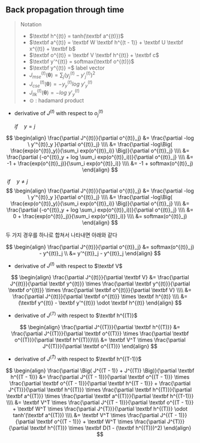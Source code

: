 ## Back propagation through time



> Notation
>
> - $\textbf h^{(t)} = tanh(\textbf a^{(t)})$
> - $\textbf a^{(t)} = \textbf W \textbf h^{(t - 1)} + \textbf U \textbf x^{(t)} + \textbf b$
> - $\textbf o^{(t)} = \textbf V \textbf h^{(t)} + \textbf c$
> - $\textbf y'^{(t)} = softmax(\textbf o^{(t)})$
> - $\textbf y^{(t)} =$  label vector
> - $J^{(t)}_{mse}(\boldsymbol{\theta}) = \sum_j {(y^{(t)}_j - y'^{(t)}_j)}^2$
> - $J^{(t)}_{cse}(\boldsymbol{\theta}) = -y^{(t)}_y log \ y'^{(t)}_y$
> - $J^{(t)}_{llk}(\boldsymbol{\theta}) = -log \ y'^{(t)}_y$
> - $\odot$ : hadamard product



- derivative of $J^{(t)}$ with respect to $o^{(t)}_j$

  $if \quad y = j$

$$
\begin{align}
\frac{\partial J^{(t)}}{\partial o^{(t)}_j} &= \frac{\partial -log \ y'^{(t)}_y }{\partial o^{(t)}_j} \\\\
&= \frac{\partial -log\Big( \frac{exp(o^{(t)}_y)}{\sum_i exp(o^{(t)}_i)} \Big)}{\partial o^{(t)}_j} \\\\
&= \frac{\partial (-o^{(t)}_y + log \sum_i exp(o^{(t)}_i))}{\partial o^{(t)}_j} \\\\
&= -1 + \frac{exp(o^{(t)}_j)}{\sum_i exp(o^{(t)}_i)} \\\\
&= -1 + softmax(o^{(t)}_j)
\end{align}
$$

​		$if \quad y \ne j$
$$
\begin{align}
\frac{\partial J^{(t)}}{\partial o^{(t)}_j} &= \frac{\partial -log \ y'^{(t)}_y }{\partial o^{(t)}_j} \\\\
&= \frac{\partial -log\Big( \frac{exp(o^{(t)}_y)}{\sum_i exp(o^{(t)}_i)} \Big)}{\partial o^{(t)}_j} \\\\
&= \frac{\partial (-o^{(t)}_y + log \sum_i exp(o^{(t)}_i))}{\partial o^{(t)}_j} \\\\
&= 0 + \frac{exp(o^{(t)}_j)}{\sum_i exp(o^{(t)}_i)} \\\\
&= softmax(o^{(t)}_j)
\end{align}
$$


두 가지 경우를 하나로 합쳐서 나타내면 아래와 같다


$$
\begin{align}
\frac{\partial J^{(t)}}{\partial o^{(t)}_j} &= softmax(o^{(t)}_j) - y^{(t)}_j \\
&= y'^{(t)}_j - y^{(t)}_j
\end{align}
$$


- derivative of $J^{(t)}$ with respect to $\textbf V$


$$
\begin{align}
\frac{\partial J^{(t)}}{\partial \textbf V} &= \frac{\partial J^{(t)}}{\partial \textbf y^{(t)}} \times
											   \frac{\partial \textbf y^{(t)}}{\partial \textbf o^{(t)}} \times
											   \frac{\partial \textbf o^{(t)}}{\partial \textbf V} \\\\
&= \frac{\partial J^{(t)}}{\partial \textbf o^{(t)}} \times \textbf h^{(t)} \\\\
&= (\textbf y^{(t)} - \textbf y'^{(t)}) \odot \textbf h^{(t)}
\end{align}
$$


- derivative of $J^{(T)}$ with respect to $\textbf h^{(T)}$


$$
\begin{align}
\frac{\partial J^{(T)}}{\partial \textbf  h^{(T)}} &= \frac{\partial J^{(T)}}{\partial \textbf o^{(T)}} \times
													  \frac{\partial \textbf o^{(T)}}{\partial \textbf h^{(T)}}\\\\
&= \textbf V^T \times \frac{\partial J^{(T)}}{\partial \textbf o^{(T)}}
\end{align}
$$


- derivative of $J^{(\tilde{T})}$ with respect to $\textbf h^{(T-1)}$ 


$$
\begin{align}
\frac{\partial \Big( J^{(T - 1)} + J^{(T)} \Big)}{\partial \textbf h^{(T - 1)}} 
&= \frac{\partial J^{(T - 1)}}{\partial \textbf o^{(T - 1)}} \times
   \frac{\partial \textbf o^{(T - 1)}}{\partial \textbf h^{(T - 1)}} +
   \frac{\partial J^{T)}}{\partial \textbf h^{(T)}} \times 
   \frac{\partial \textbf h^{(T)}}{\partial \textbf a^{(T)}} \times
   \frac{\partial \textbf a^{(T)}}{\partial \textbf h^{(T-1)}} \\\\
&= \textbf V^T \times \frac{\partial J^{(T - 1)}}{\partial \textbf o^{(T - 1)}} +
\textbf W^T \times \frac{\partial J^{T)}}{\partial \textbf h^{(T)}} \odot tanh'(\textbf a^{(T)}) \\\\
&= \textbf V^T \times \frac{\partial J^{(T - 1)}}{\partial \textbf o^{(T - 1)}} +
\textbf W^T \times \frac{\partial J^{T)}}{\partial \textbf h^{(T)}} \times \textbf D(1 - (\textbf h^{(T)})^2)
\end{align}
$$
